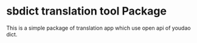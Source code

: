 # sbdict translation tool Package

This is a simple package of translation app which use open api of youdao dict.
